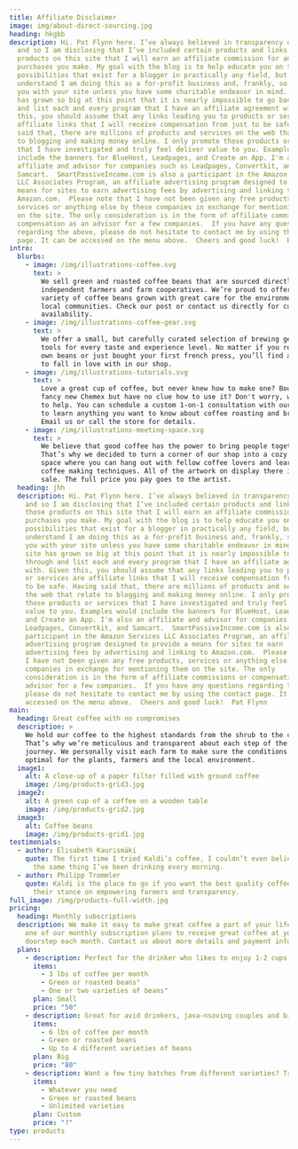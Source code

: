 ```yaml
---
title: Affiliate Disclaimer
image: img/about-direct-sourcing.jpg
heading: hkgbb
description: Hi. Pat Flynn here. I’ve always believed in transparency on the web
  and so I am disclosing that I’ve included certain products and links to those
  products on this site that I will earn an affiliate commission for any
  purchases you make. My goal with the blog is to help educate you on the
  possibilities that exist for a blogger in practically any field, but please
  understand I am doing this as a for-profit business and, frankly, so should
  you with your site unless you have some charitable endeavor in mind.  The site
  has grown so big at this point that it is nearly impossible to go back through
  and list each and every program that I have an affiliate agreement with. Given
  this, you should assume that any links leading you to products or services are
  affiliate links that I will receive compensation from just to be safe. Having
  said that, there are millions of products and services on the web that relate
  to blogging and making money online. I only promote those products or services
  that I have investigated and truly feel deliver value to you. Examples would
  include the banners for BlueHost, Leadpages, and Create an App. I'm also an
  affiliate and advisor for companies such as Leadpages, Convertkit, and
  Samcart.  SmartPassiveIncome.com is also a participant in the Amazon Services
  LLC Associates Program, an affiliate advertising program designed to provide a
  means for sites to earn advertising fees by advertising and linking to
  Amazon.com.  Please note that I have not been given any free products,
  services or anything else by these companies in exchange for mentioning them
  on the site. The only consideration is in the form of affiliate commissions or
  compensation as an advisor for a few companies.  If you have any questions
  regarding the above, please do not hesitate to contact me by using the contact
  page. It can be accessed on the menu above.  Cheers and good luck!  Pat Flynn
intro:
  blurbs:
    - image: /img/illustrations-coffee.svg
      text: >
        We sell green and roasted coffee beans that are sourced directly from
        independent farmers and farm cooperatives. We’re proud to offer a
        variety of coffee beans grown with great care for the environment and
        local communities. Check our post or contact us directly for current
        availability.
    - image: /img/illustrations-coffee-gear.svg
      text: >
        We offer a small, but carefully curated selection of brewing gear and
        tools for every taste and experience level. No matter if you roast your
        own beans or just bought your first french press, you’ll find a gadget
        to fall in love with in our shop.
    - image: /img/illustrations-tutorials.svg
      text: >
        Love a great cup of coffee, but never knew how to make one? Bought a
        fancy new Chemex but have no clue how to use it? Don't worry, we’re here
        to help. You can schedule a custom 1-on-1 consultation with our baristas
        to learn anything you want to know about coffee roasting and brewing.
        Email us or call the store for details.
    - image: /img/illustrations-meeting-space.svg
      text: >
        We believe that good coffee has the power to bring people together.
        That’s why we decided to turn a corner of our shop into a cozy meeting
        space where you can hang out with fellow coffee lovers and learn about
        coffee making techniques. All of the artwork on display there is for
        sale. The full price you pay goes to the artist.
  heading: jhh
  description: Hi. Pat Flynn here. I’ve always believed in transparency on the web
    and so I am disclosing that I’ve included certain products and links to
    those products on this site that I will earn an affiliate commission for any
    purchases you make. My goal with the blog is to help educate you on the
    possibilities that exist for a blogger in practically any field, but please
    understand I am doing this as a for-profit business and, frankly, so should
    you with your site unless you have some charitable endeavor in mind.  The
    site has grown so big at this point that it is nearly impossible to go back
    through and list each and every program that I have an affiliate agreement
    with. Given this, you should assume that any links leading you to products
    or services are affiliate links that I will receive compensation from just
    to be safe. Having said that, there are millions of products and services on
    the web that relate to blogging and making money online. I only promote
    those products or services that I have investigated and truly feel deliver
    value to you. Examples would include the banners for BlueHost, Leadpages,
    and Create an App. I'm also an affiliate and advisor for companies such as
    Leadpages, Convertkit, and Samcart.  SmartPassiveIncome.com is also a
    participant in the Amazon Services LLC Associates Program, an affiliate
    advertising program designed to provide a means for sites to earn
    advertising fees by advertising and linking to Amazon.com.  Please note that
    I have not been given any free products, services or anything else by these
    companies in exchange for mentioning them on the site. The only
    consideration is in the form of affiliate commissions or compensation as an
    advisor for a few companies.  If you have any questions regarding the above,
    please do not hesitate to contact me by using the contact page. It can be
    accessed on the menu above.  Cheers and good luck!  Pat Flynn
main:
  heading: Great coffee with no compromises
  description: >
    We hold our coffee to the highest standards from the shrub to the cup.
    That’s why we’re meticulous and transparent about each step of the coffee’s
    journey. We personally visit each farm to make sure the conditions are
    optimal for the plants, farmers and the local environment.
  image1:
    alt: A close-up of a paper filter filled with ground coffee
    image: /img/products-grid3.jpg
  image2:
    alt: A green cup of a coffee on a wooden table
    image: /img/products-grid2.jpg
  image3:
    alt: Coffee beans
    image: /img/products-grid1.jpg
testimonials:
  - author: Elisabeth Kaurismäki
    quote: The first time I tried Kaldi’s coffee, I couldn’t even believe that was
      the same thing I’ve been drinking every morning.
  - author: Philipp Trommler
    quote: Kaldi is the place to go if you want the best quality coffee. I love
      their stance on empowering farmers and transparency.
full_image: /img/products-full-width.jpg
pricing:
  heading: Monthly subscriptions
  description: We make it easy to make great coffee a part of your life. Choose
    one of our monthly subscription plans to receive great coffee at your
    doorstep each month. Contact us about more details and payment info.
  plans:
    - description: Perfect for the drinker who likes to enjoy 1-2 cups per day.
      items:
        - 3 lbs of coffee per month
        - Green or roasted beans"
        - One or two varieties of beans"
      plan: Small
      price: "50"
    - description: Great for avid drinkers, java-nsoving couples and bigger crowds
      items:
        - 6 lbs of coffee per month
        - Green or roasted beans
        - Up to 4 different varieties of beans
      plan: Big
      price: "80"
    - description: Want a few tiny batches from different varieties? Try our custom plan
      items:
        - Whatever you need
        - Green or roasted beans
        - Unlimited varieties
      plan: Custom
      price: "?"
type: products
---
```

